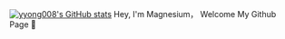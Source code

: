 
[![yyong008's GitHub stats](https://github-readme-stats.vercel.app/api?username=yyong008)](https://github.com/anuraghazra/github-readme-stats)
Hey, I'm Magnesium， Welcome My Github Page 🎈
